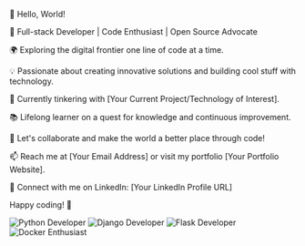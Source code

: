 👋 Hello, World!

🚀 Full-stack Developer | Code Enthusiast | Open Source Advocate

🌍 Exploring the digital frontier one line of code at a time.

💡 Passionate about creating innovative solutions and building cool stuff with technology.

🔧 Currently tinkering with [Your Current Project/Technology of Interest].

📚 Lifelong learner on a quest for knowledge and continuous improvement.

🌟 Let's collaborate and make the world a better place through code!

📫 Reach me at [Your Email Address] or visit my portfolio [Your Portfolio Website].

🔗 Connect with me on LinkedIn: [Your LinkedIn Profile URL]

Happy coding! 🚀

![Python Developer](https://img.shields.io/badge/Python-Developer-blue?style=flat&logo=python)
![Django Developer](https://img.shields.io/badge/Django-Developer-green?style=flat&logo=django)
![Flask Developer](https://img.shields.io/badge/Flask-Developer-orange?style=flat&logo=flask)
![Docker Enthusiast](https://img.shields.io/badge/Docker-Enthusiast-blue?style=flat&logo=docker)
